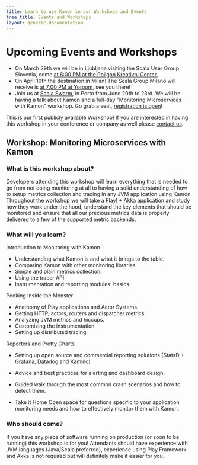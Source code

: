 ```yaml
---
title: Learn to use Kamon in our Workshops and Events
tree_title: Events and Workshops
layout: generic-documentation
---
```


# Upcoming Events and Workshops

- On March 29th we will be in Ljubljana visiting the Scala User Group Slovenia, come [at 6:00 PM at the Poligon Kreativni
Center.](https://www.meetup.com/sugslo/events/237928641/)
- On April 10th the destination in Milan! The Scala Group Milano will receive is 
[at 7:00 PM at Yoroom](https://www.meetup.com/milano-scala-group/events/238647515/), see you there!
- Join us at [Scala Swarm], in Porto from June 20th to 23rd. We will be having a talk about Kamon and a full-day 
"Monitoring Microservices with Kamon" workshop. Go grab a seat, [registration is open](http://scala-swarm.org/#register)!

This is our first publicly available Workshop! If you are interested in having this workshop in your conference or 
company as well please [contact us].

## Workshop: Monitoring Microservices with Kamon
### What is this workshop about?

Developers attending this workshop will learn everything that is needed to go from not doing monitoring at all to having
a solid understanding of how to setup metrics collection and tracing in any JVM application using Kamon. Throughout the
workshop we will take a Play! + Akka application and study how they work under the hood, understand the key elements
that should be monitored and ensure that all our precious metrics data is properly delivered to a few of the supported
metric backends.

### What will you learn?

Introduction to Monitoring with Kamon
- Understanding what Kamon is and what it brings to the table.
- Comparing Kamon with other monitoring libraries.
- Simple and plain metrics collection.
- Using the tracer API.
- Instrumentation and reporting modules' basics.

Peeking Inside the Monster
- Anathomy of Play applications and Actor Systems.
- Getting HTTP, actors, routers and dispatcher metrics.
- Analyzing JVM metrics and hiccups.
- Customizing the instrumentation.
- Setting up distributed tracing.

Reporters and Pretty Charts
- Setting up open source and commercial reporting solutions (StatsD + Grafana, Datadog and Kamino)
- Advice and best practices for alerting and dashboard design.
- Guided walk through the most common crash scenarios and how to detect them.

- Take it Home
Open space for questions specific to your application monitoring needs and how to effectively monitor them with Kamon.


### Who should come?
If you have any piece of software running on production (or soon to be running) this workshop is for you! Attendants 
should have experience with JVM languages (Java/Scala preferred), experience using Play Framework and Akka is not required 
but will definitely make it easier for you.


[Scala Swarm]: http://scala-swarm.org/
[contact us]: mailto:ivantopo@kamon.io
